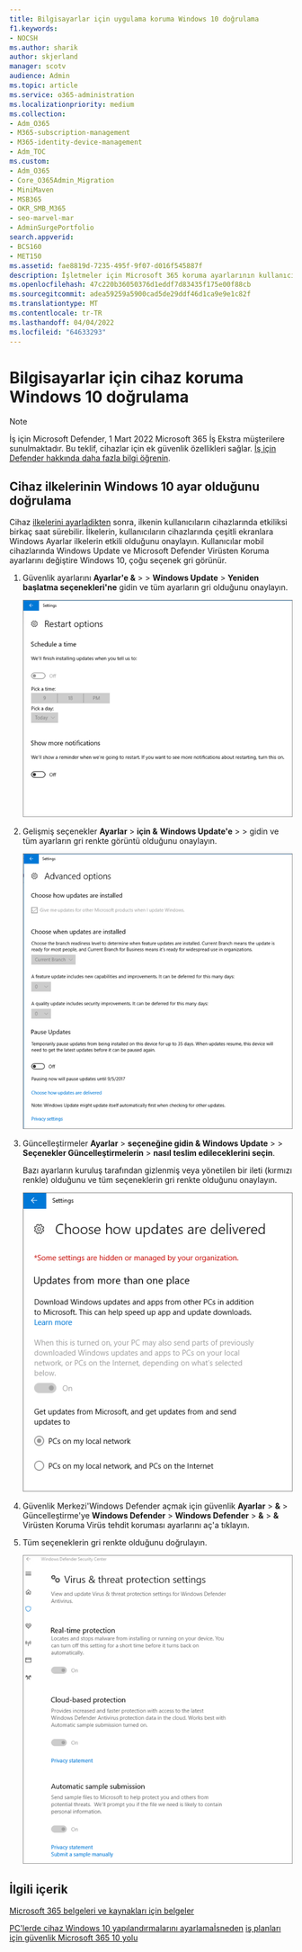 ```yaml
---
title: Bilgisayarlar için uygulama koruma Windows 10 doğrulama
f1.keywords:
- NOCSH
ms.author: sharik
author: skjerland
manager: scotv
audience: Admin
ms.topic: article
ms.service: o365-administration
ms.localizationpriority: medium
ms.collection:
- Adm_O365
- M365-subscription-management
- M365-identity-device-management
- Adm_TOC
ms.custom:
- Adm_O365
- Core_O365Admin_Migration
- MiniMaven
- MSB365
- OKR_SMB_M365
- seo-marvel-mar
- AdminSurgePortfolio
search.appverid:
- BCS160
- MET150
ms.assetid: fae8819d-7235-495f-9f07-d016f545887f
description: İşletmeler için Microsoft 365 koruma ayarlarının kullanıcılarınızı ve cihazlarınızı etkileyeni doğrulamayı Windows 10 öğrenin.
ms.openlocfilehash: 47c220b36050376d1eddf7d83435f175e00f88cb
ms.sourcegitcommit: adea59259a5900cad5de29ddf46d1ca9e9e1c82f
ms.translationtype: MT
ms.contentlocale: tr-TR
ms.lasthandoff: 04/04/2022
ms.locfileid: "64633293"
---
```

# <a name="validate-device-protection-settings-for-windows-10-pcs"></a>Bilgisayarlar için cihaz koruma Windows 10 doğrulama

> [!NOTE]
> İş için Microsoft Defender, 1 Mart 2022 Microsoft 365 İş Ekstra müşterilere sunulmaktadır. Bu teklif, cihazlar için ek güvenlik özellikleri sağlar. [İş için Defender hakkında daha fazla bilgi öğrenin](../../security/defender-business/mdb-overview.md).

## <a name="verify-that-windows-10-device-policies-are-set"></a>Cihaz ilkelerinin Windows 10 ayar olduğunu doğrulama

Cihaz [ilkelerini ayarladikten](../../business-premium/m365bp-protection-settings-for-windows-10-pcs.md) sonra, ilkenin kullanıcıların cihazlarında etkiliksi birkaç saat sürebilir. İlkelerin, kullanıcıların cihazlarında çeşitli ekranlara Windows Ayarlar ilkelerin etkili olduğunu onaylayın. Kullanıcılar mobil cihazlarında Windows Update ve Microsoft Defender Virüsten Koruma ayarlarını değiştire Windows 10, çoğu seçenek gri görünür.
  
1. Güvenlik ayarlarını **Ayarlar'e &amp;** \>  \> **Windows Update** \> **Yeniden başlatma seçenekleri'ne** gidin ve tüm ayarların gri olduğunu onaylayın. 
    
    ![Yeniden başlatma seçeneklerinin tüm seçenekleri gri gösterilir.](../../media/31308da9-18b0-47c5-bbf6-d5fa6747c376.png)
  
2. Gelişmiş seçenekler **Ayarlar** \> **için &amp;** **Windows Update'e**  \> \> gidin ve tüm ayarların gri renkte görüntü olduğunu onaylayın. 
    
    ![Windows güncelleştirme seçeneklerinin hepsi gri gösterilir.](../../media/049cf281-d503-4be9-898b-c0a3286c7fc2.png)
  
3. Güncelleştirmeler **Ayarlar** \> **seçeneğine gidin &amp; Windows Update** \>  \> **Seçenekler Güncelleştirmelerin** \> **nasıl teslim edileceklerini seçin**.
    
    Bazı ayarların kuruluş tarafından gizlenmiş veya yönetilen bir ileti (kırmızı renkle) olduğunu ve tüm seçeneklerin gri renkte olduğunu onaylayın.
    
    ![Güncelleştirmelerin nasıl teslim edileceklerini seçin sayfası ayarların kuruluş tarafından gizlendi veya yönetiliyor olduğunu gösterir.](../../media/6b3e37c5-da41-4afd-9983-b4f406216b59.png)
  
4. Güvenlik Merkezi'Windows Defender açmak için güvenlik **Ayarlar** \> **&amp;** \> Güncelleştirme'ye **Windows Defender** \> **Windows Defender** \> **&amp;** \> **&amp;** Virüsten Koruma Virüs tehdit koruması ayarlarını aç'a tıklayın. 
    
5. Tüm seçeneklerin gri renkte olduğunu doğrulayın. 
    
    ![Virüs ve tehdit koruması ayarları gri görünür.](../../media/9ca68d40-a5d9-49d7-92a4-c581688b5926.png)
  
## <a name="related-content"></a>İlgili içerik

[Microsoft 365 belgeleri ve kaynakları için belgeler](/admin)

[PC'lerde cihaz Windows 10 yapılandırmalarını ayarlamaİsneden](../../business-premium/m365bp-protection-settings-for-windows-10-devices.md)
 [iş planları için güvenlik Microsoft 365 10 yolu](../../admin/security-and-compliance/secure-your-business-data.md)
